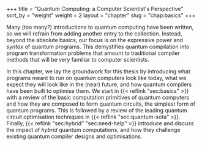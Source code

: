 +++
title = "Quantum Computing: a Computer Scientist's Perspective"
sort_by = "weight"
weight = 2
layout = "chapter"
slug = "chap:basics"
+++

Many (too many?) introductions to quantum computing have been written, so we
will refrain from adding another entry to the collection. Instead, beyond the
absolute basics, our focus is on the expressive power and _syntax_ of quantum
programs. This demystifies quantum compilation into program transformation
problems that amount to traditional compiler methods that will be very familiar
to computer scientists.

In this chapter, we lay the groundwork for this thesis by introducing what
programs meant to run on quantum computers look like today, what we expect they
will look like in the (near) future, and how quantum compilers have been built
to optimise them. We start in {{< reflink "sec:basics" >}} with a review of the
basic computation primitives of quantum computers and how they are composed to
form quantum circuits, the simplest form of quantum programs. This is followed
by a review of the leading quantum circuit optimisation techniques in
{{< reflink "sec:quantum-sota" >}}. Finally,
{{< reflink "sec:hybrid" "sec:need-help" >}} introduce and discuss the impact of
_hybrid_ quantum computations, and how they challenge existing quantum compiler
designs and optimisations.
